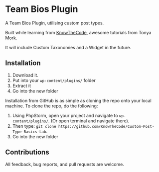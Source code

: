 # Team Bios Plugin

A Team Bios Plugin, utilising custom post types.  

Built while learning from [KnowTheCode](https://knowthecode.io/), awesome tutorials from Tonya Mork.

It will include Custom Taxonomies and a Widget in the future.


## Installation

1. Download it.
2. Put into your `wp-content/plugins/` folder
3. Extract it
4. Go into the new folder

Installation from GitHub is as simple as cloning the repo onto your local machine.  To clone the repo, do the following:

1. Using PhpStorm, open your project and navigate to `wp-content/plugins/`. (Or open terminal and navigate there).
2. Then type: `git clone https://github.com/KnowTheCode/Custom-Post-Type-Basics-Lab`.
3. Go into the new folder

## Contributions

All feedback, bug reports, and pull requests are welcome.
